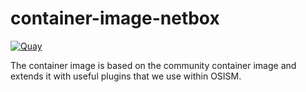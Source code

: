 # container-image-netbox

[![Quay](https://img.shields.io/badge/Quay-osism%2Fnetbox-blue.svg)](https://quay.io/repository/osism/netbox)

The container image is based on the community container image and extends it with useful plugins that we use within OSISM.
